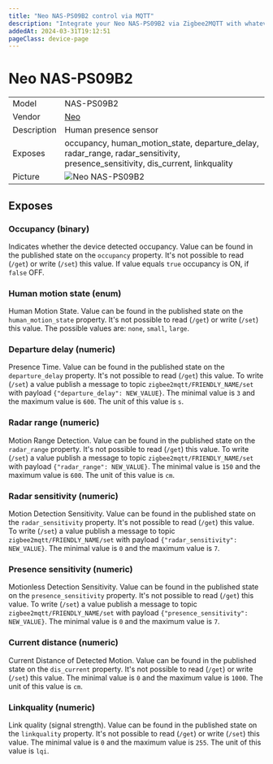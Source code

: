 ```yaml
---
title: "Neo NAS-PS09B2 control via MQTT"
description: "Integrate your Neo NAS-PS09B2 via Zigbee2MQTT with whatever smart home infrastructure you are using without the vendor's bridge or gateway."
addedAt: 2024-03-31T19:12:51
pageClass: device-page
---
```


<!-- !!!! -->
<!-- ATTENTION: This file is auto-generated through docgen! -->
<!-- You can only edit the "Notes"-Section between the two comment lines "Notes BEGIN" and "Notes END". -->
<!-- Do not use h1 or h2 heading within "## Notes"-Section. -->
<!-- !!!! -->

# Neo NAS-PS09B2

|     |     |
|-----|-----|
| Model | NAS-PS09B2  |
| Vendor  | [Neo](/supported-devices/#v=Neo)  |
| Description | Human presence sensor |
| Exposes | occupancy, human_motion_state, departure_delay, radar_range, radar_sensitivity, presence_sensitivity, dis_current, linkquality |
| Picture | ![Neo NAS-PS09B2](https://www.zigbee2mqtt.io/images/devices/NAS-PS09B2.png) |


<!-- Notes BEGIN: You can edit here. Add "## Notes" headline if not already present. -->


<!-- Notes END: Do not edit below this line -->




## Exposes

### Occupancy (binary)
Indicates whether the device detected occupancy.
Value can be found in the published state on the `occupancy` property.
It's not possible to read (`/get`) or write (`/set`) this value.
If value equals `true` occupancy is ON, if `false` OFF.

### Human motion state (enum)
Human Motion State.
Value can be found in the published state on the `human_motion_state` property.
It's not possible to read (`/get`) or write (`/set`) this value.
The possible values are: `none`, `small`, `large`.

### Departure delay (numeric)
Presence Time.
Value can be found in the published state on the `departure_delay` property.
It's not possible to read (`/get`) this value.
To write (`/set`) a value publish a message to topic `zigbee2mqtt/FRIENDLY_NAME/set` with payload `{"departure_delay": NEW_VALUE}`.
The minimal value is `3` and the maximum value is `600`.
The unit of this value is `s`.

### Radar range (numeric)
Motion Range Detection.
Value can be found in the published state on the `radar_range` property.
It's not possible to read (`/get`) this value.
To write (`/set`) a value publish a message to topic `zigbee2mqtt/FRIENDLY_NAME/set` with payload `{"radar_range": NEW_VALUE}`.
The minimal value is `150` and the maximum value is `600`.
The unit of this value is `cm`.

### Radar sensitivity (numeric)
Motion Detection Sensitivity.
Value can be found in the published state on the `radar_sensitivity` property.
It's not possible to read (`/get`) this value.
To write (`/set`) a value publish a message to topic `zigbee2mqtt/FRIENDLY_NAME/set` with payload `{"radar_sensitivity": NEW_VALUE}`.
The minimal value is `0` and the maximum value is `7`.

### Presence sensitivity (numeric)
Motionless Detection Sensitivity.
Value can be found in the published state on the `presence_sensitivity` property.
It's not possible to read (`/get`) this value.
To write (`/set`) a value publish a message to topic `zigbee2mqtt/FRIENDLY_NAME/set` with payload `{"presence_sensitivity": NEW_VALUE}`.
The minimal value is `0` and the maximum value is `7`.

### Current distance (numeric)
Current Distance of Detected Motion.
Value can be found in the published state on the `dis_current` property.
It's not possible to read (`/get`) or write (`/set`) this value.
The minimal value is `0` and the maximum value is `1000`.
The unit of this value is `cm`.

### Linkquality (numeric)
Link quality (signal strength).
Value can be found in the published state on the `linkquality` property.
It's not possible to read (`/get`) or write (`/set`) this value.
The minimal value is `0` and the maximum value is `255`.
The unit of this value is `lqi`.

